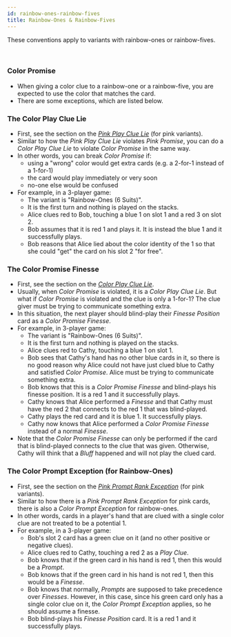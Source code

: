 ```yaml
---
id: rainbow-ones-rainbow-fives
title: Rainbow-Ones & Rainbow-Fives
---
```


These conventions apply to variants with rainbow-ones or rainbow-fives.

<br />

### Color Promise

- When giving a color clue to a rainbow-one or a rainbow-five, you are expected to use the color that matches the card.
- There are some exceptions, which are listed below.

### The Color Play Clue Lie

- First, see the section on the _[Pink Play Clue Lie](pink.md#the-pink-play-clue-lie-ppcl-with-a-mismatched-play-clue-that-touches-other-cards)_ (for pink variants).
- Similar to how the _Pink Play Clue Lie_ violates _Pink Promise_, you can do a _Color Play Clue Lie_ to violate _Color Promise_ in the same way.
- In other words, you can break _Color Promise_ if:
  - using a "wrong" color would get extra cards (e.g. a 2-for-1 instead of a 1-for-1)
  - the card would play immediately or very soon
  - no-one else would be confused
- For example, in a 3-player game:
  - The variant is "Rainbow-Ones (6 Suits)".
  - It is the first turn and nothing is played on the stacks.
  - Alice clues red to Bob, touching a blue 1 on slot 1 and a red 3 on slot 2.
  - Bob assumes that it is red 1 and plays it. It is instead the blue 1 and it successfully plays.
  - Bob reasons that Alice lied about the color identity of the 1 so that she could "get" the card on his slot 2 "for free".

### The Color Promise Finesse

- First, see the section on the _[Color Play Clue Lie](#the-color-play-clue-lie)_.
- Usually, when _Color Promise_ is violated, it is a _Color Play Clue Lie_. But what if _Color Promise_ is violated and the clue is only a 1-for-1? The clue giver must be trying to communicate something extra.
- In this situation, the next player should blind-play their _Finesse Position_ card as a _Color Promise Finesse_.
- For example, in 3-player game:
  - The variant is "Rainbow-Ones (6 Suits)".
  - It is the first turn and nothing is played on the stacks.
  - Alice clues red to Cathy, touching a blue 1 on slot 1.
  - Bob sees that Cathy's hand has no other blue cards in it, so there is no good reason why Alice could not have just clued blue to Cathy and satisfied _Color Promise_. Alice must be trying to communicate something extra.
  - Bob knows that this is a _Color Promise Finesse_ and blind-plays his finesse position. It is a red 1 and it successfully plays.
  - Cathy knows that Alice performed a _Finesse_ and that Cathy must have the red 2 that connects to the red 1 that was blind-played.
  - Cathy plays the red card and it is blue 1. It successfully plays.
  - Cathy now knows that Alice performed a _Color Promise Finesse_ instead of a normal _Finesse_.
- Note that the _Color Promise Finesse_ can only be performed if the card that is blind-played connects to the clue that was given. Otherwise, Cathy will think that a _Bluff_ happened and will not play the clued card.

### The Color Prompt Exception (for Rainbow-Ones)

- First, see the section on the _[Pink Prompt Rank Exception](pink.md#the-pink-prompt-rank-exception)_ (for pink variants).
- Similar to how there is a _Pink Prompt Rank Exception_ for pink cards, there is also a _Color Prompt Exception_ for rainbow-ones.
- In other words, cards in a player's hand that are clued with a single color clue are not treated to be a potential 1.
- For example, in a 3-player game:
  - Bob's slot 2 card has a green clue on it (and no other positive or negative clues).
  - Alice clues red to Cathy, touching a red 2 as a _Play Clue_.
  - Bob knows that if the green card in his hand is red 1, then this would be a _Prompt_.
  - Bob knows that if the green card in his hand is not red 1, then this would be a _Finesse_.
  - Bob knows that normally, _Prompts_ are supposed to take precedence over _Finesses_. However, in this case, since his green card only has a single color clue on it, the _Color Prompt Exception_ applies, so he should assume a finesse.
  - Bob blind-plays his _Finesse Position_ card. It is a red 1 and it successfully plays.
